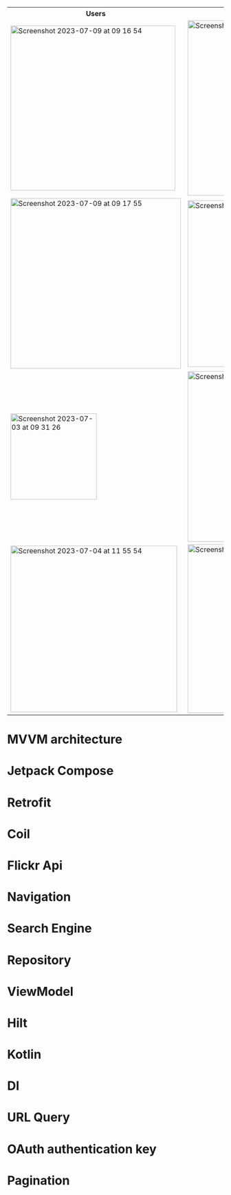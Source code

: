 <table>
  <tr><th>Users</th><th>User Photos</th><th>Search</th></tr>
  <tr>
    <td>
      <img width="383" alt="Screenshot 2023-07-09 at 09 16 54" src="https://github.com/a222112000/FlickrAppApi/assets/26028054/2809b12d-fc37-4aaf-b3e1-370f7393a3d6">
    </td>
    <td>
    <img width="407" alt="Screenshot 2023-07-09 at 09 17 04" src="https://github.com/a222112000/FlickrAppApi/assets/26028054/70f66f7b-fdc2-4744-983e-45e5e64d35ba">
    </td>
    <td>
    <img width="390" alt="Screenshot 2023-07-09 at 09 17 14" src="https://github.com/a222112000/FlickrAppApi/assets/26028054/b0b6e164-de8c-4aaa-be09-4642e56c6237">
    </td>
  </tr>
  <tr>
    <td>
      <img width="396" alt="Screenshot 2023-07-09 at 09 17 55" src="https://github.com/a222112000/FlickrAppApi/assets/26028054/e5d59474-bb45-45ee-9556-3785a190698a">
    </td>
  <td>
    <img width="387" alt="Screenshot 2023-07-03 at 22 46 59" src="https://github.com/a222112000/FlickrAppApi/assets/26028054/db259452-00b2-46c8-9f74-77acf2ce75cf">
  </td>
    <td>
      <img width="388" alt="Screenshot 2023-07-03 at 22 40 29" src="https://github.com/a222112000/FlickrAppApi/assets/26028054/a80c6b1c-cb88-47ba-93d6-c421da9a0df2">
    </td>
  </tr>
  <tr><td>
    <img width="200" alt="Screenshot 2023-07-03 at 09 31 26" src="https://github.com/a222112000/FlickrAppApi/assets/26028054/2b1b7d10-0db0-4829-ac04-2cbccbbde38d">
  </td>
  <td>
    <img width="396" alt="Screenshot 2023-07-03 at 09 35 42" src="https://github.com/a222112000/FlickrAppApi/assets/26028054/ee1dff2a-b4f6-468a-b0a4-9b5437bacdd4">
  </td>
    <td>
      <img width="386" alt="Screenshot 2023-07-04 at 08 29 02" src="https://github.com/a222112000/FlickrAppApi/assets/26028054/63b0594d-1315-4140-9698-915d003d1da6">
    </td>
  </tr><tr>
    <td>
      <img width="387" alt="Screenshot 2023-07-04 at 11 55 54" src="https://github.com/a222112000/FlickrAppApi/assets/26028054/ca171d3a-87e9-42d5-9e9a-8af4bd1504fc">
    </td>
    <td>
    <img width="392" alt="Screenshot 2023-07-04 at 11 55 43" src="https://github.com/a222112000/FlickrAppApi/assets/26028054/e596fc93-4cc3-41bc-81dc-d473631ea481">
    </td>
    <td>
    <img width="386" alt="Screenshot 2023-07-04 at 11 56 36" src="https://github.com/a222112000/FlickrAppApi/assets/26028054/0793569e-3592-47fe-84de-f7fe8c146efa">
    </td>
  </tr>
</table>

# MVVM architecture 
# Jetpack Compose
# Retrofit
# Coil
# Flickr Api
# Navigation
# Search Engine
# Repository
# ViewModel
# Hilt
# Kotlin
# DI
# URL Query
# OAuth authentication key
# Pagination
